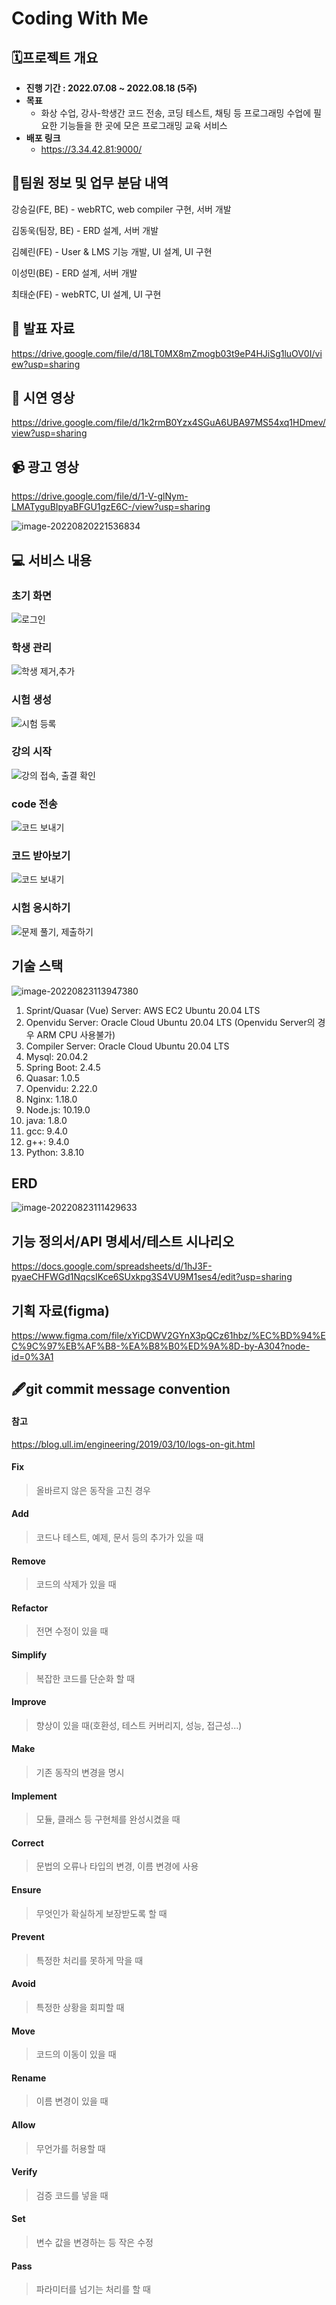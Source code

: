 # Coding With Me

## 🗓️프로젝트 개요

- **진행 기간 : 2022.07.08 ~ 2022.08.18 (5주)**
- **목표**
  - 화상 수업, 강사-학생간 코드 전송, 코딩 테스트, 채팅 등 프로그래밍 수업에 필요한 기능들을 한 곳에 모은 프로그래밍 교육 서비스
- **배포 링크**
  - https://3.34.42.81:9000/




## 👯팀원 정보 및 업무 분담 내역

강승길(FE, BE) - webRTC, web compiler 구현, 서버 개발

김동욱(팀장, BE) - ERD 설계, 서버 개발

김혜린(FE) - User & LMS 기능 개발, UI 설계, UI 구현

이성민(BE) - ERD 설계, 서버 개발

최태순(FE) - webRTC, UI 설계, UI 구현



## :paperclip: 발표 자료

https://drive.google.com/file/d/18LT0MX8mZmogb03t9eP4HJiSg1luOV0I/view?usp=sharing



## :information_desk_person: 시연 영상

https://drive.google.com/file/d/1k2rmB0Yzx4SGuA6UBA97MS54xq1HDmev/view?usp=sharing



## :video_camera: 광고 영상

https://drive.google.com/file/d/1-V-glNym-LMATyguBIpyaBFGU1gzE6C-/view?usp=sharing

![image-20220820221536834](README.assets/image-20220820221536834-166297091872618.png)



## :computer: 서비스 내용

### 초기 화면

![로그인](README.assets/%EB%A1%9C%EA%B7%B8%EC%9D%B8-166297091872619.gif)



### 학생 관리

![학생 제거,추가](README.assets/%ED%95%99%EC%83%9D%20%EC%A0%9C%EA%B1%B0,%EC%B6%94%EA%B0%80-166297091872620.gif)



### 시험 생성

![시험 등록](README.assets/%EC%8B%9C%ED%97%98%20%EB%93%B1%EB%A1%9D-166297091872624.gif)



### 강의 시작

![강의 접속, 출결 확인](README.assets/%EA%B0%95%EC%9D%98%20%EC%A0%91%EC%86%8D,%20%EC%B6%9C%EA%B2%B0%20%ED%99%95%EC%9D%B8-166297091872621.gif)



### code 전송

![코드 보내기](README.assets/%EC%BD%94%EB%93%9C%20%EB%B3%B4%EB%82%B4%EA%B8%B0-166297091872622.gif)



### 코드 받아보기

![코드 보내기](README.assets/%EC%BD%94%EB%93%9C%20%EB%B3%B4%EB%82%B4%EA%B8%B0-16612210305399-166297091872623.gif)



### 시험 응시하기

![문제 풀기, 제출하기](README.assets/%EB%AC%B8%EC%A0%9C%20%ED%92%80%EA%B8%B0,%20%EC%A0%9C%EC%B6%9C%ED%95%98%EA%B8%B0-166297091872625.gif)



## 기술 스택

![image-20220823113947380](README.assets/image-20220823113947380-166297091872626.png)

1. Sprint/Quasar (Vue) Server: AWS EC2 Ubuntu 20.04 LTS
2. Openvidu Server: Oracle Cloud Ubuntu 20.04 LTS (Openvidu Server의 경우 ARM CPU 사용불가)
3. Compiler Server: Oracle Cloud Ubuntu 20.04 LTS
4. Mysql: 20.04.2
5. Spring Boot: 2.4.5
6. Quasar: 1.0.5
7. Openvidu: 2.22.0
8. Nginx: 1.18.0
9. Node.js: 10.19.0
10. java: 1.8.0
11. gcc: 9.4.0
12. g++: 9.4.0
13. Python: 3.8.10



## ERD

![image-20220823111429633](README.assets/image-20220823111429633-166297091872627.png)



## 기능 정의서/API 명세서/테스트 시나리오

https://docs.google.com/spreadsheets/d/1hJ3F-pyaeCHFWGd1NqcsIKce6SUxkpg3S4VU9M1ses4/edit?usp=sharing



## 기획 자료(figma)

https://www.figma.com/file/xYiCDWV2GYnX3pQCz61hbz/%EC%BD%94%EC%9C%97%EB%AF%B8-%EA%B8%B0%ED%9A%8D-by-A304?node-id=0%3A1



## 🖋️git commit message convention

#### 참고

https://blog.ull.im/engineering/2019/03/10/logs-on-git.html

#### Fix

> 올바르지 않은 동작을 고친 경우

#### Add

> 코드나 테스트, 예제, 문서 등의 추가가 있을 때

#### Remove

> 코드의 삭제가 있을 때

#### Refactor

> 전면 수정이 있을 때

#### Simplify

> 복잡한 코드를 단순화 할 때

#### Improve

> 향상이 있을 때(호환성, 테스트 커버리지, 성능, 접근성...)

#### Make

> 기존 동작의 변경을 명시

#### Implement

> 모듈, 클래스 등 구현체를 완성시켰을 때

#### Correct

> 문법의 오류나 타입의 변경, 이름 변경에 사용

#### Ensure

> 무엇인가 확실하게 보장받도록 할 때

#### Prevent

> 특정한 처리를 못하게 막을 때

#### Avoid

> 특정한 상황을 회피할 때

#### Move

> 코드의 이동이 있을 때

#### Rename

> 이름 변경이 있을 때

#### Allow

> 무언가를 허용할 때

#### Verify

> 검증 코드를 넣을 때

#### Set

> 변수 값을 변경하는 등 작은 수정

#### Pass

> 파라미터를 넘기는 처리를 할 때

